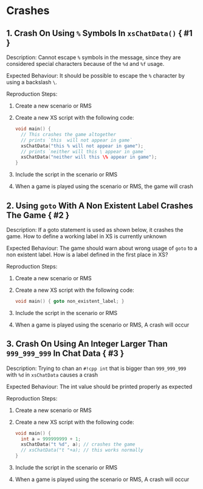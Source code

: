 # Crashes

## 1. Crash On Using `%` Symbols In `xsChatData()` { #1 }

Description: Cannot escape `%` symbols in the message, since they are considered special characters because of the `%d` and `%f` usage.

Expected Behaviour: It should be possible to escape the `%` character by using a backslash `\`.

Reproduction Steps:

1. Create a new scenario or RMS
2. Create a new XS script with the following code:

    ```cpp
    void main() {
      // This crashes the game altogether
      // prints `this  will not appear in game`
      xsChatData("this % will not appear in game");
      // prints `neither will this \ appear in game`
      xsChatData("neither will this \% appear in game");
    }

    ```

3. Include the script in the scenario or RMS
4. When a game is played using the scenario or RMS, the game will crash

## 2. Using `goto` With A Non Existent Label Crashes The Game { #2 }

Description: If a goto statement is used as shown below, it crashes the game. How to define a working label in XS is currently unknown

Expected Behaviour: The game should warn about wrong usage of `goto` to a non existent label. How is a label defined in the first place in XS?

Reproduction Steps:

1. Create a new scenario or RMS
2. Create a new XS script with the following code:

    ```cpp
    void main() { goto non_existent_label; }

    ```

3. Include the script in the scenario or RMS
4. When a game is played using the scenario or RMS, A crash will occur

## 3. Crash On Using An Integer Larger Than `999_999_999` In Chat Data { #3 }

Description: Trying to chan an `#!cpp int` that is bigger than `999_999_999` with `%d` in `xsChatData` causes a crash

Expected Behaviour: The int value should be printed properly as expected

Reproduction Steps:

1. Create a new scenario or RMS
2. Create a new XS script with the following code:

    ```cpp
    void main() {
      int a = 999999999 + 1;
      xsChatData("t %d", a); // crashes the game
      // xsChatData("t "+a); // this works normally
    }

    ```

3. Include the script in the scenario or RMS
4. When a game is played using the scenario or RMS, A crash will occur
